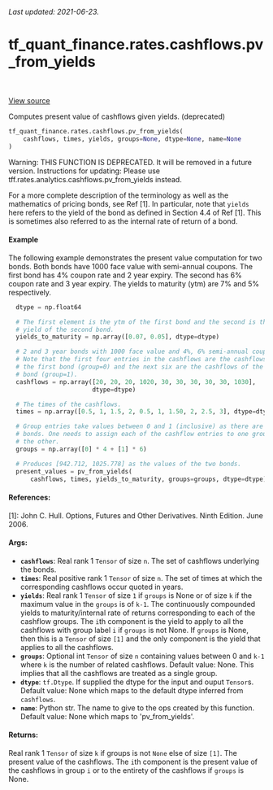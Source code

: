 <!--
This file is generated by a tool. Do not edit directly.
For open-source contributions the docs will be updated automatically.
-->

*Last updated: 2021-06-23.*

<div itemscope itemtype="http://developers.google.com/ReferenceObject">
<meta itemprop="name" content="tf_quant_finance.rates.cashflows.pv_from_yields" />
<meta itemprop="path" content="Stable" />
</div>

# tf_quant_finance.rates.cashflows.pv_from_yields

<!-- Insert buttons and diff -->

<table class="tfo-notebook-buttons tfo-api" align="left">
</table>

<a target="_blank" href="https://github.com/google/tf-quant-finance/blob/master/tf_quant_finance/rates/analytics/cashflows.py">View source</a>



Computes present value of cashflows given yields. (deprecated)

```python
tf_quant_finance.rates.cashflows.pv_from_yields(
    cashflows, times, yields, groups=None, dtype=None, name=None
)
```



<!-- Placeholder for "Used in" -->

Warning: THIS FUNCTION IS DEPRECATED. It will be removed in a future version.
Instructions for updating:
Please use tff.rates.analytics.cashflows.pv_from_yields instead.

For a more complete description of the terminology as well as the mathematics
of pricing bonds, see Ref [1]. In particular, note that `yields` here refers
to the yield of the bond as defined in Section 4.4 of Ref [1]. This is
sometimes also referred to as the internal rate of return of a bond.

#### Example

The following example demonstrates the present value computation for two
bonds. Both bonds have 1000 face value with semi-annual coupons. The first
bond has 4% coupon rate and 2 year expiry. The second has 6% coupon rate and
3 year expiry. The yields to maturity (ytm) are 7% and 5% respectively.

```python
  dtype = np.float64

  # The first element is the ytm of the first bond and the second is the
  # yield of the second bond.
  yields_to_maturity = np.array([0.07, 0.05], dtype=dtype)

  # 2 and 3 year bonds with 1000 face value and 4%, 6% semi-annual coupons.
  # Note that the first four entries in the cashflows are the cashflows of
  # the first bond (group=0) and the next six are the cashflows of the second
  # bond (group=1).
  cashflows = np.array([20, 20, 20, 1020, 30, 30, 30, 30, 30, 1030],
                       dtype=dtype)

  # The times of the cashflows.
  times = np.array([0.5, 1, 1.5, 2, 0.5, 1, 1.50, 2, 2.5, 3], dtype=dtype)

  # Group entries take values between 0 and 1 (inclusive) as there are two
  # bonds. One needs to assign each of the cashflow entries to one group or
  # the other.
  groups = np.array([0] * 4 + [1] * 6)

  # Produces [942.712, 1025.778] as the values of the two bonds.
  present_values = pv_from_yields(
      cashflows, times, yields_to_maturity, groups=groups, dtype=dtype)
```

#### References:

[1]: John C. Hull. Options, Futures and Other Derivatives. Ninth Edition.
  June 2006.

#### Args:


* <b>`cashflows`</b>: Real rank 1 `Tensor` of size `n`. The set of cashflows underlying
  the bonds.
* <b>`times`</b>: Real positive rank 1 `Tensor` of size `n`. The set of times at which
  the corresponding cashflows occur quoted in years.
* <b>`yields`</b>: Real rank 1 `Tensor` of size `1` if `groups` is None or of size `k`
  if the maximum value in the `groups` is of `k-1`. The continuously
  compounded yields to maturity/internal rate of returns corresponding to
  each of the cashflow groups. The `i`th component is the yield to apply to
  all the cashflows with group label `i` if `groups` is not None. If
  `groups` is None, then this is a `Tensor` of size `[1]` and the only
  component is the yield that applies to all the cashflows.
* <b>`groups`</b>: Optional int `Tensor` of size `n` containing values between 0 and
  `k-1` where `k` is the number of related cashflows.
  Default value: None. This implies that all the cashflows are treated as a
    single group.
* <b>`dtype`</b>: `tf.Dtype`. If supplied the dtype for the input and ouput `Tensor`s.
  Default value: None which maps to the default dtype inferred from
  `cashflows`.
* <b>`name`</b>: Python str. The name to give to the ops created by this function.
  Default value: None which maps to 'pv_from_yields'.


#### Returns:

Real rank 1 `Tensor` of size `k` if groups is not `None` else of size `[1]`.
  The present value of the cashflows. The `i`th component is the present
  value of the cashflows in group `i` or to the entirety of the cashflows
  if `groups` is None.
